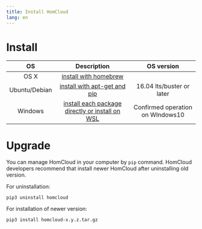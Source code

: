 ```yaml
---
title: Install HomCloud
lang: en
---
```


# Install

|OS|Description|OS version|
|:----:|:----:|:----:|
|OS X|[install with homebrew](install_guide_for_Mac.en.html)||
|Ubuntu/Debian|[install with apt-get and pip](install_guide_for_Ubuntu.en.html)|16.04 lts/buster or later|
|Windows|[install each package directly or install on WSL](install_guide_for_Windows_en.html)|Confirmed operation on WIndows10|

# Upgrade

You can manage HomCloud in your computer by `pip` command. 
HomCloud developers recommend that install newer HomCloud after uninstalling
old version.

For uninstallation:

    pip3 uninstall homcloud

For installation of newer version:

	pip3 install homcloud-x.y.z.tar.gz


